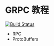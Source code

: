 # GRPC 教程

[![Build Status](https://travis-ci.com/wuxiaoxiaoshen/go-micro-example.svg?branch=master)](https://travis-ci.com/wuxiaoxiaoshen/go-micro-example)

- RPC
- ProtoBuffers


